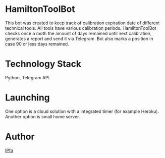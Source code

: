 # HamiltonToolBot
This bot was created to keep track of calibration expiration date of different technical tools. All tools have various calibration periods. HamiltonToolBot checks once a moth the amount of days remained until next calibration, generates a report and send it via Telegram. Bot also marks a position in case 90 or less days remained.

# Technology Stack
Python, Telegram API.

# Launching
One option is a cloud solution with a integrated timer (for example Heroku). Another option is small home server.

# Author
[IPfa](https://github.com/IPfa)